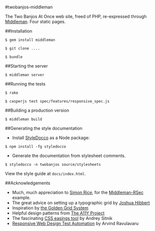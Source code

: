 #twobanjos-middleman

The Two Banjos At Once web site, freed of PHP, re-expressed through [Middleman](). Four static pages.

##Installation

````
$ gem install middleman

$ git clone ....

$ bundle
````

##Starting the server<a name="server"></a>

````
$ middleman server
````

##Running the tests

````
$ rake
````

````
$ casperjs test spec/features/responsive_spec.js
````

##Building a production version

````
$ middleman build
````

##Generating the style documentation

* Install [StyleDocco](http://jacobrask.github.io/styledocco/) as a Node package:

````
$ npm install -fg styledocco
````

* Generate the documentation from stylesheet comments.

````
$ styledocco -n twobanjos source/stylesheets
````

View the style guide at `docs/index.html`.

##Acknowledgements

- Much, much appreciation to [Simon Rice](https://github.com/simonrice), for the [Middleman-RSec](https://github.com/simonrice/middleman-rspec) example.
- The great advice on setting up a typographic grid by [Joshua Hibbert](http://joshnh.com/2011/08/03/how-to-set-up-a-baseline-grid/)
- Inspiration by [the Golden Grid System](http://goldengridsystem.com/)
- Helpful design patterns from [The A11Y Project](http://a11yproject.com/)
- The fascinating [CSS easings tool](http://easings.net/) by Andrey Sitnik
- [Responsive Web Design Test Automation](http://thejackalofjavascript.com/responsive-web-design-test-automation/) by Arvind Ravulavaru
